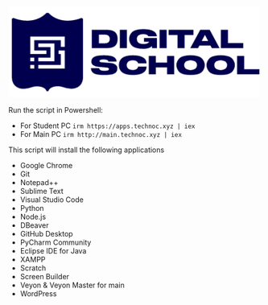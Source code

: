 <img src="https://github.com/ShpetimD/DigitalSchool/blob/main/DS_Logo.png" width="500" height="180">

Run the script in Powershell:
- For Student PC
 ```irm https://apps.technoc.xyz | iex```
- For Main PC
  ```irm http://main.technoc.xyz | iex```


This script will install the following applications


- Google Chrome
- Git
- Notepad++
- Sublime Text
- Visual Studio Code
- Python
- Node.js
- DBeaver
- GitHub Desktop
- PyCharm Community
- Eclipse IDE for Java
- XAMPP
- Scratch
- Screen Builder
- Veyon & Veyon Master for main
- WordPress

